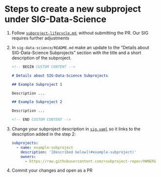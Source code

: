 # Steps to create a new subproject under SIG-Data-Science

1. Follow [`subproject-lifecycle.md`](../subproject-lifecycle.md), without submitting the PR. Our SIG requires further adjustments
2. In `sig-data-science/README.md` make an update to the “Details about SIG-Data-Science Subprojects” section with the title and a short description of the subproject.

   ```markdown
   <!-- BEGIN CUSTOM CONTENT -->

   # Details about SIG-Data-Science Subprojects

   ## Example Subproject 1

   Description ...

   ## Example Subproject 2

   Description ...

   <!-- END CUSTOM CONTENT -->
   ```

3. Change your subproject description in [`sig.yaml`](../sigs.yaml) so it links to the description added in the step 2:

   ```yaml
   subprojects:
     - name: example-subproject
       description: '[Described below](#example-subproject)'
       owners:
         - https://raw.githubusercontent.com/<subproject-repo>/OWNERS
   ```

4. Commit your changes and open as a PR
